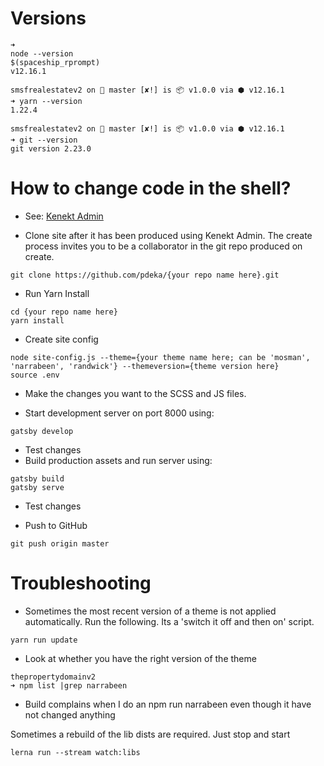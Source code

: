 # Versions
```
➜
node --version                                                                                                                                                $(spaceship_rprompt)
v12.16.1

smsfrealestatev2 on  master [✘!] is 📦 v1.0.0 via ⬢ v12.16.1
➜ yarn --version
1.22.4

smsfrealestatev2 on  master [✘!] is 📦 v1.0.0 via ⬢ v12.16.1
➜ git --version
git version 2.23.0

```

# How to change code in the shell?

- See: [Kenekt Admin](https://admin.kenekt.com.au)

- Clone site after it has been produced using Kenekt Admin. The create process invites you to be a collaborator in the git repo produced on create.
```
git clone https://github.com/pdeka/{your repo name here}.git
```

- Run Yarn Install
```
cd {your repo name here}
yarn install
```

- Create site config
```
node site-config.js --theme={your theme name here; can be 'mosman', 'narrabeen', 'randwick'} --themeversion={theme version here}
source .env
```

- Make the changes you want to the SCSS and JS files.

- Start development server on port 8000 using:
```
gatsby develop
```
- Test changes
- Build production assets and run server using:
```
gatsby build
gatsby serve
```
- Test changes

* Push to GitHub
```
git push origin master
```

# Troubleshooting

- Sometimes the most recent version of a theme is not applied automatically. Run the following. Its a 'switch it off and then on' script.
```
yarn run update
```

-  Look at whether you have the right version of the theme
```
thepropertydomainv2
➜ npm list |grep narrabeen
```

- Build complains when I do an npm run narrabeen even though it have not changed anything

Sometimes a rebuild of the lib dists are required. Just stop and start
```
lerna run --stream watch:libs
```
